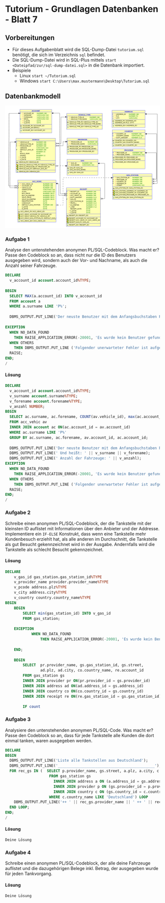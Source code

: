 # Tutorium - Grundlagen Datenbanken - Blatt 7

## Vorbereitungen
* Für dieses Aufgabenblatt wird die SQL-Dump-Datei `tutorium.sql` benötigt, die sich im Verzeichnis `sql` befindet.
* Die SQL-Dump-Datei wird in SQL-Plus mittels `start <Dateipfad/zur/sql-dump-datei.sql>` in die Datenbank importiert.
* Beispiele
  * Linux `start ~/Tutorium.sql`
  * Windows `start C:\Users\max.mustermann\Desktop\Tutorium.sql`

## Datenbankmodell
![Datenbankmodell](./img/datamodler_schema.png)

### Aufgabe 1

Analyse den untenstehenden anonymen PL/SQL-Codeblock. Was macht er?
Passe den Codeblock so an, dass nicht nur die ID des Benutzers ausgegeben wird, sondern auch der Vor- und Nachname, als auch die Anzahl seiner Fahrzeuge.

```sql
DECLARE
  v_account_id account.account_id%TYPE;

BEGIN
  SELECT MAX(a.account_id) INTO v_account_id
  FROM account a
  WHERE a.surname LIKE 'P%';

  DBMS_OUTPUT.PUT_LINE('Der neuste Benutzer mit dem Anfangsbuchstaben P im Nachnamen hat die ID ' || v_account_id);

EXCEPTION
  WHEN NO_DATA_FOUND
    THEN RAISE_APPLICATION_ERROR(-20001, 'Es wurde kein Benutzer gefunden');
  WHEN OTHERS
    THEN DBMS_OUTPUT.PUT_LINE ('Folgender unerwarteter Fehler ist aufgetreten: ');
  RAISE;
END;
/
```

#### Lösung
```sql
DECLARE
  v_account_id account.account_id%TYPE;
  v_surname account.surname%TYPE;
  v_forename account.forename%TYPE;
  v_anzahl NUMBER;
BEGIN
  SELECT ac.surname, ac.forename, COUNT(av.vehicle_id), max(ac.account_id) INTO v_surname
  FROM acc_vehic av
  INNER JOIN account ac ON(ac.account_id = av.account_id)
  WHERE ac.surname LIKE 'P%'
  GROUP BY ac.surname, ac.forename, av.account_id, ac.account_id;

  DBMS_OUTPUT.PUT_LINE('Der neuste Benutzer mit dem Anfangsbuchstaben P im Nachnamen hat die ID ' || v_account_id);
  DBMS_OUTPUT.PUT_LINE(' Und heißt: ' || v_surname || v_forename);
  DBMS_OUTPUT.PUT_LINE(' Anzahl der Fahrzeuge: ' || v_anzahl);
EXCEPTION
  WHEN NO_DATA_FOUND
    THEN RAISE_APPLICATION_ERROR(-20001, 'Es wurde kein Benutzer gefunden');
  WHEN OTHERS
    THEN DBMS_OUTPUT.PUT_LINE ('Folgender unerwarteter Fehler ist aufgetreten: ');
  RAISE;
END;
/
```

### Aufgabe 2
Schreibe einen anonymen PL/SQL-Codeblock, der die Tankstelle mit der kleinsten ID auflistet mit Informationen über den Anbieter und der Addresse. Implementiere ein `IF-ELSE` Konstrukt, dass wenn eine Tankstelle mehr Kundenbesuch erziehlt hat, als alle anderen im Durchschnitt, die Tankstelle als gut Besucht gekennzeichnet wird in der Ausgabe. Andernfalls wird die Tankstelle als schlecht Besucht gekennzeichnet.

#### Lösung
```sql
DECLARE
	v_gas_id gas_station.gas_station_id%TYPE
	v_provider_name provider.provider_name%TYPE
	v_pcode address.plz%TYPE
	v_city address.city%TYPE
	v_country country.country_name%TYPE
BEGIN
	BEGIN
		SELECT min(gas_station_id) INTO v_gas_id
		FROM gas_station;
	
	EXCEPTION
			WHEN NO_DATA_FOUND
				THEN RAISE_APPLICATION_ERROR(-20001, 'Es wurde kein Benutzer gefunden');

	END;
	
	BEGIN
		SELECT 	pr.provider_name, gs.gas_station_id, gs.street, 
				ad.plz, ad.city, co.country_name, re.account_id
		FROM gas_station gs
		INNER JOIN provider pr ON(pr.provider_id = gs.provider_id)
		INNER JOIN address ad ON(ad.address_id = gs.address_id)
		INNER JOIN country co ON(co.country_id = gs.country_id)
		INNER JOIN receipt re ON(re.gas_station_id = gs.gas_station_id)
		
		IF count 
```

### Aufgabe 3
Analysiere den untenstehenden anonymen PL/SQL-Code. Was macht er?
Passe den Codeblock so an, dass für jede Tankstelle alle Kunden die dort einmal tanken, waren ausgegeben werden.

```sql
DECLARE
BEGIN
  DBMS_OUTPUT.PUT_LINE('Liste alle Tankstellen aus Deutschland');
  DBMS_OUTPUT.PUT_LINE('____________________________________________');
  FOR rec_gs IN (  SELECT p.provider_name, gs.street, a.plz, a.city, c.country_name
                    FROM gas_station gs
                      INNER JOIN address a ON (a.address_id = gs.address_id)
                      INNER JOIN provider p ON (gs.provider_id = p.provider_id)
                      INNER JOIN country c ON (gs.country_id = c.country_id)
                    WHERE c.country_name LIKE 'Deutschland') LOOP
    DBMS_OUTPUT.PUT_LINE('++ ' || rec_gs.provider_name || ' ++ ' || rec_gs.street || ' ++ ' || rec_gs.plz || ' ++ ' || rec_gs.city || ' ++ ' || rec_gs.country_name);
  END LOOP;
END;
/
```

#### Lösung
```sql
Deine Lösung
```

### Aufgabe 4
Schreibe einen anonymen PL/SQL-Codeblock, der alle deine Fahrzeuge auflistet und die dazugehörigen Belege inkl. Betrag, der ausgegeben wurde für jeden Tankvorgang.

#### Lösung
```sql
Deine Lösung
```
